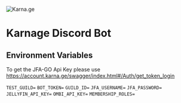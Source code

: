 
![Karna.ge](https://i.imgur.com/d5SBQ6v.png)

# Karnage Discord Bot

## Environment Variables

To get the JFA-GO Api Key please use <https://account.karna.ge/swagger/index.html#/Auth/get_token_login>

``TEST_GUILD=``
``BOT_TOKEN=``
``GUILD_ID=``
``JFA_USERNAME=``
``JFA_PASSWORD=``
``JELLYFIN_API_KEY=``
``OMBI_API_KEY=``
``MEMBERSHIP_ROLES=``
